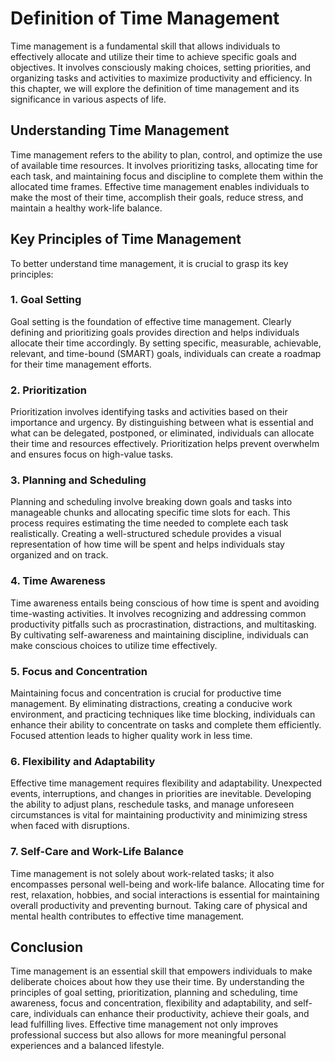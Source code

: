 Definition of Time Management
======================================

Time management is a fundamental skill that allows individuals to effectively allocate and utilize their time to achieve specific goals and objectives. It involves consciously making choices, setting priorities, and organizing tasks and activities to maximize productivity and efficiency. In this chapter, we will explore the definition of time management and its significance in various aspects of life.

Understanding Time Management
-----------------------------

Time management refers to the ability to plan, control, and optimize the use of available time resources. It involves prioritizing tasks, allocating time for each task, and maintaining focus and discipline to complete them within the allocated time frames. Effective time management enables individuals to make the most of their time, accomplish their goals, reduce stress, and maintain a healthy work-life balance.

Key Principles of Time Management
---------------------------------

To better understand time management, it is crucial to grasp its key principles:

### 1. **Goal Setting**

Goal setting is the foundation of effective time management. Clearly defining and prioritizing goals provides direction and helps individuals allocate their time accordingly. By setting specific, measurable, achievable, relevant, and time-bound (SMART) goals, individuals can create a roadmap for their time management efforts.

### 2. **Prioritization**

Prioritization involves identifying tasks and activities based on their importance and urgency. By distinguishing between what is essential and what can be delegated, postponed, or eliminated, individuals can allocate their time and resources effectively. Prioritization helps prevent overwhelm and ensures focus on high-value tasks.

### 3. **Planning and Scheduling**

Planning and scheduling involve breaking down goals and tasks into manageable chunks and allocating specific time slots for each. This process requires estimating the time needed to complete each task realistically. Creating a well-structured schedule provides a visual representation of how time will be spent and helps individuals stay organized and on track.

### 4. **Time Awareness**

Time awareness entails being conscious of how time is spent and avoiding time-wasting activities. It involves recognizing and addressing common productivity pitfalls such as procrastination, distractions, and multitasking. By cultivating self-awareness and maintaining discipline, individuals can make conscious choices to utilize time effectively.

### 5. **Focus and Concentration**

Maintaining focus and concentration is crucial for productive time management. By eliminating distractions, creating a conducive work environment, and practicing techniques like time blocking, individuals can enhance their ability to concentrate on tasks and complete them efficiently. Focused attention leads to higher quality work in less time.

### 6. **Flexibility and Adaptability**

Effective time management requires flexibility and adaptability. Unexpected events, interruptions, and changes in priorities are inevitable. Developing the ability to adjust plans, reschedule tasks, and manage unforeseen circumstances is vital for maintaining productivity and minimizing stress when faced with disruptions.

### 7. **Self-Care and Work-Life Balance**

Time management is not solely about work-related tasks; it also encompasses personal well-being and work-life balance. Allocating time for rest, relaxation, hobbies, and social interactions is essential for maintaining overall productivity and preventing burnout. Taking care of physical and mental health contributes to effective time management.

Conclusion
----------

Time management is an essential skill that empowers individuals to make deliberate choices about how they use their time. By understanding the principles of goal setting, prioritization, planning and scheduling, time awareness, focus and concentration, flexibility and adaptability, and self-care, individuals can enhance their productivity, achieve their goals, and lead fulfilling lives. Effective time management not only improves professional success but also allows for more meaningful personal experiences and a balanced lifestyle.
